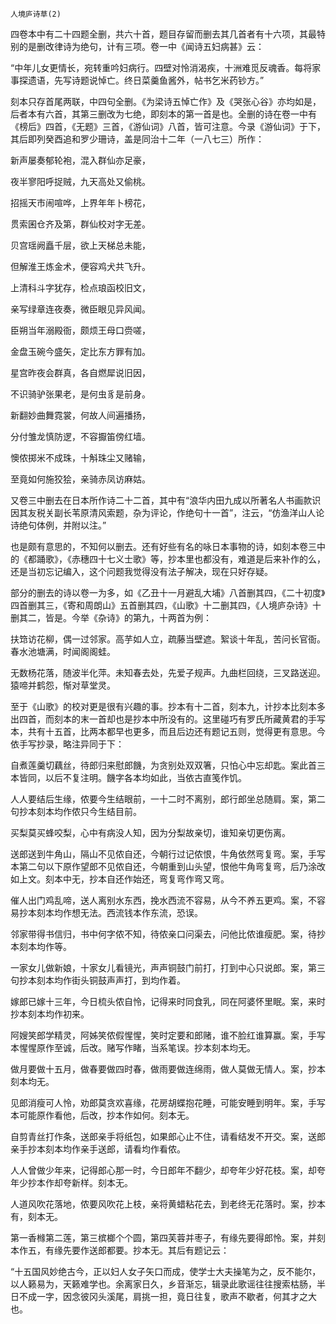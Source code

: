     人境庐诗草(2) 

   四卷本中有二十四题全删，共六十首，题目存留而删去其几首者有十六项，其最特别的是删改律诗为绝句，计有三项。卷一中《闻诗五妇病甚》云：

   “中年儿女更情长，宛转重吟妇病行。四壁对怜消渴疾，十洲难觅反魂香。每将家事探遗语，先写诗题说悼亡。终日菜羹鱼酱外，帖书乞米药钞方。”

   刻本只存首尾两联，中四句全删。《为梁诗五悼亡作》及《哭张心谷》亦均如是，后者本有六首，其第三删改为七绝，即刻本的第一首是也。全删的诗在卷一中有《榜后》四首，《无题》三首，《游仙词》八首，皆可注意。今录《游仙词》于下，其后即列癸酉追和罗少珊诗，盖是同治十二年（一八七三）所作：

   新声屡奏郁轮袍，混入群仙亦足豪，

   夜半寥阳呼捉贼，九天高处又偷桃。

   招摇天市闹喧哗，上界年年卜榜花，

   贯索囷仓齐及第，群仙校对字无差。

   贝宫瑶阙矗千层，欲上天梯总未能，

   但解淮王炼金术，便容鸡犬共飞升。

   上清科斗字犹存，检点琅函校旧文，

   亲写绿章连夜奏，微臣眼见异风闻。

   臣朔当年溺殿衙，颇烦王母口赍嗟，

   金盘玉碗今盛矢，定比东方罪有加。

   星宫昨夜会群真，各自燃犀说旧因，

   不识骑驴张果老，是何虫豸是前身。

   新翻妙曲舞霓裳，何故人间遍播扬，

   分付雏龙慎防逻，不容擫笛傍红墙。

   懊侬掷米不成珠，十斛珠尘又赌输，

   至竟如何施狡狯，亲骑赤凤访麻姑。

   又卷三中删去在日本所作诗二十二首，其中有“浪华内田九成以所著名人书画款识因其友税关副长苇原清风索题，杂为评论，作绝句十一首”，注云，“仿渔洋山人论诗绝句体例，并附以注。”

   也是颇有意思的，不知何以删去。还有好些有名的咏日本事物的诗，如刻本卷三中的《都踊歌》，《赤穗四十七义士歌》等，抄本里也都没有，难道是后来补作的么，还是当初忘记编入，这个问题我觉得没有法子解决，现在只好存疑。

   部分的删去的诗以卷一为多，如《乙丑十一月避乱大埔》八首删其四，《二十初度》四首删其三，《寄和周朗山》五首删其四，《山歌》十二删其四，《人境庐杂诗》十删其二，皆是。今举《杂诗》的第九，十两首为例：

   扶筇访花柳，偶一过邻家。高芋如人立，疏藤当壁遮。絮谈十年乱，苦问长官衙。春水池塘满，时闻阁阁蛙。

   无数杨花落，随波半化萍。未知春去处，先爱子规声。九曲栏回绕，三叉路送迎。猿啼并鹤怨，惭对草堂灵。

   至于《山歌》的校对更是很有兴趣的事。抄本有十二首，刻本九，计抄本比刻本多出四首，而刻本的末一首却也是抄本中所没有的。这里碰巧有罗氏所藏黄君的手写本，共有十五首，比两本都早也更多，而且后边还有题记五则，觉得更有意思。今依手写抄录，略注异同于下：

   自煮莲羹切藕丝，待郎归来慰郎饑，为贪别处双双箸，只怕心中忘却匙。案此首三本皆同，以后不复注明。饑字各本均如此，当依古直笺作饥。

   人人要结后生缘，侬要今生结眼前，一十二时不离别，郎行郎坐总随肩。案，第二句抄本刻本均作侬只今生结目前。

   买梨莫买蜂咬梨，心中有病没人知，因为分梨故亲切，谁知亲切更伤离。

   送郎送到牛角山，隔山不见侬自还，今朝行过记侬恨，牛角依然弯复弯。案，手写本第二句以下原作望郎不见侬自还，今朝重到山头望，恨他牛角弯复弯，后乃涂改如上文。刻本中无，抄本自还作始还，弯复弯作弯又弯。

   催人出门鸡乱啼，送人离别水东西，挽水西流不容易，从今不养五更鸡。案，不容易抄本刻本均作想无法。西流钱本作东流，恐误。

   邻家带得书信归，书中何字侬不知，待侬亲口问渠去，问他比侬谁瘦肥。案，待抄本刻本均作等。

   一家女儿做新娘，十家女儿看镜光，声声铜鼓门前打，打到中心只说郎。案，第三句抄本刻本均作街头铜鼓声声打，到均作着。

   嫁郎已嫁十三年，今日梳头侬自怜，记得来时同食乳，同在阿婆怀里眠。案，来时抄本刻本均作初来。

   阿嫂笑郎学精灵，阿姊笑侬假惺惺，笑时定要和郎赌，谁不脸红谁算赢。案，手写本惺惺原作至诚，后改。赌写作睹，当系笔误。抄本刻本均无。

   做月要做十五月，做春要做四时春，做雨要做连绵雨，做人莫做无情人。案，抄本刻本均无。

   见郎消瘦可人怜，劝郎莫贪欢喜缘，花房胡蝶抱花睡，可能安睡到明年。案，手写本可能原作看他，后改，抄本作如何。刻本无。

   自剪青丝打作条，送郎亲手将纸包，如果郎心止不住，请看结发不开交。案，送郎亲手抄本刻本均作亲手送郎，请看均作看侬。

   人人曾做少年来，记得郎心那一时，今日郎年不翻少，却夸年少好花枝。案，却夸年少抄本作却夸新样。刻本无。

   人道风吹花落地，侬要风吹花上枝，亲将黄蜡粘花去，到老终无花落时。案，抄本有，刻本无。

   第一香橼第二莲，第三槟榔个个圆，第四芙蓉并枣子，有缘先要得郎怜。案，并刻本作五，有缘先要作送郎都要。抄本无。其后有题记云：

   “十五国风妙绝古今，正以妇人女子矢口而成，使学士大夫操笔为之，反不能尔，以人籁易为，天籁难学也。余离家日久，乡音渐忘，辑录此歌谣往往搜索枯肠，半日不成一字，因念彼冈头溪尾，肩挑一担，竟日往复，歌声不歇者，何其才之大也。

